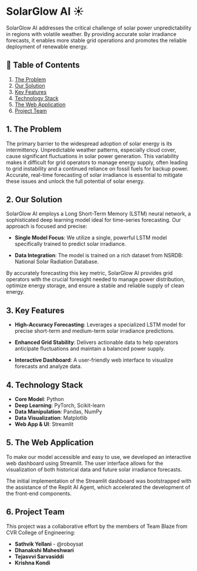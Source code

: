 # SolarGlow AI ☀️

SolarGlow AI addresses the critical challenge of solar power unpredictability in regions with volatile weather. By providing accurate solar irradiance forecasts, it enables more stable grid operations and promotes the reliable deployment of renewable energy.

## 📖 Table of Contents

1. [The Problem](#the-problem)
2. [Our Solution](#our-solution)
3. [Key Features](#key-features)
4. [Technology Stack](#technology-stack)
5. [The Web Application](#the-web-application)
6. [Project Team](#project-team)

## 1. The Problem

The primary barrier to the widespread adoption of solar energy is its intermittency. Unpredictable weather patterns, especially cloud cover, cause significant fluctuations in solar power generation. This variability makes it difficult for grid operators to manage energy supply, often leading to grid instability and a continued reliance on fossil fuels for backup power. Accurate, real-time forecasting of solar irradiance is essential to mitigate these issues and unlock the full potential of solar energy.

## 2. Our Solution

SolarGlow AI employs a Long Short-Term Memory (LSTM) neural network, a sophisticated deep learning model ideal for time-series forecasting. Our approach is focused and precise:

- **Single Model Focus**: We utilize a single, powerful LSTM model specifically trained to predict solar irradiance.

- **Data Integration**: The model is trained on a rich dataset from NSRDB: National Solar Radiation Database.

By accurately forecasting this key metric, SolarGlow AI provides grid operators with the crucial foresight needed to manage power distribution, optimize energy storage, and ensure a stable and reliable supply of clean energy.

## 3. Key Features

- **High-Accuracy Forecasting**: Leverages a specialized LSTM model for precise short-term and medium-term solar irradiance predictions.

- **Enhanced Grid Stability**: Delivers actionable data to help operators anticipate fluctuations and maintain a balanced power supply.

- **Interactive Dashboard**: A user-friendly web interface to visualize forecasts and analyze data.

## 4. Technology Stack

- **Core Model**: Python
- **Deep Learning**: PyTorch, Scikit-learn
- **Data Manipulation**: Pandas, NumPy
- **Data Visualization**: Matplotlib
- **Web App & UI**: Streamlit

## 5. The Web Application

To make our model accessible and easy to use, we developed an interactive web dashboard using Streamlit. The user interface allows for the visualization of both historical data and future solar irradiance forecasts.

The initial implementation of the Streamlit dashboard was bootstrapped with the assistance of the Replit AI Agent, which accelerated the development of the front-end components.

## 6. Project Team

This project was a collaborative effort by the members of Team Blaze from CVR College of Engineering:

- **Sathvik Yellani** - @roboysat
- **Dhanakshi Maheshwari**
- **Tejasvvi Sarvasiddi**
- **Krishna Kondi**
